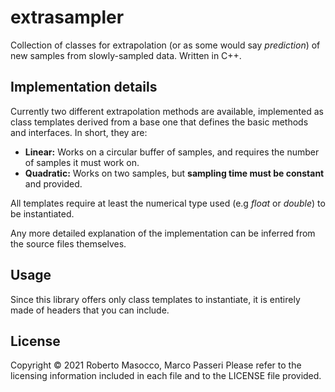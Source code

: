 # extrasampler

Collection of classes for extrapolation (or as some would say *prediction*) of new samples from slowly-sampled data. Written in C++.

## Implementation details

Currently two different extrapolation methods are available, implemented as class templates derived from a base one that defines the basic methods and interfaces. In short, they are:

- **Linear:** Works on a circular buffer of samples, and requires the number of samples it must work on.
- **Quadratic:** Works on two samples, but **sampling time must be constant** and provided.

All templates require at least the numerical type used (e.g *float* or *double*) to be instantiated.

Any more detailed explanation of the implementation can be inferred from the source files themselves.

## Usage

Since this library offers only class templates to instantiate, it is entirely made of headers that you can include.

## License

Copyright © 2021 Roberto Masocco, Marco Passeri
Please refer to the licensing information included in each file and to the LICENSE file provided.
